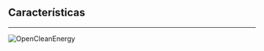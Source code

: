 ## Características
------
![OpenCleanEnergy](resources/opencleanenergy1.png)<!-- .element: style="border:0px; box-shadow: 0 0 0 rgba(0, 0, 0, 0); vertical-align: middle;" -->
